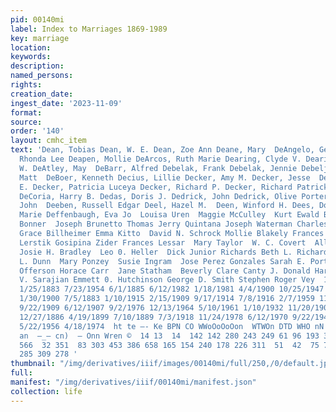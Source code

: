 ```yaml
---
pid: 00140mi
label: Index to Marriages 1869-1989
key: marriage
location: 
keywords: 
description: 
named_persons: 
rights: 
creation_date: 
ingest_date: '2023-11-09'
format: 
source: 
order: '140'
layout: cmhc_item
text: 'Dean, Tobias Dean, W. E. Dean, Zoe Ann Deane, Mary  DeAngelo, Geraldine Lucille  DeAngelo,
  Rhonda Lee Deapen, Mollie DeArcos, Ruth Marie Dearing, Clyde V. Dearing, George
  W. DeAtley, May  DeBarr, Alfred Debelak, Frank Debelak, Jennie Debeljak, Anton Deblock,
  Matt  DeBoer, Kenneth Decius, Lillie Decker, Amy M. Decker, Jesse  Decker, Lena
  E. Decker, Patricia Luceya Decker, Richard P. Decker, Richard Patrick Decula, Ralph
  DeCoria, Harry B. Dedas, Doris J. Dedrick, John Dedrick, Olive Porter Dee, Biddie  Dee,
  John  Deeben, Russell Edgar Deel, Hazel M.  Deen, Winford H. Dees, Dora Ann  Dees,
  Marie Deffenbaugh, Eva Jo  Louisa Uren  Maggie McCulley  Kurt Ewald Boher Daniel
  Bonner  Joseph Brunetto Thomas Jerry Quintana Joseph Waterman Charles McMur}]  Anna
  Grace Billheimer Emma Kitto  David N. Schrock Mollie Blakely Frances Mroz  Frank
  Lerstik Gosipina Zider Frances Lessar  Mary Taylor  W. C. Covert  Allen E. Gladieux
  Josie H. Bradley  Leo 0. Heller  Dick Junior Richards Beth L. Richardson Margie
  L. Dunn  Mary Ponzey  Susie Ingram  Jose Perez Gonzales Sarah E. Porter Gulling
  Offerson Horace Carr  Jane Statham  Beverly Clare Canty J. Donald Harris Winnie
  V. Sarajian Emmett 0. Hutchinson George D. Smith Stephen Roger Vey  130  7/18/1891
  1/25/1883 7/23/1954 6/1/1885 6/12/1982 1/18/1981 4/4/1900 10/25/1947 7/1/1916 5/5/1897
  1/30/1900 7/5/1883 1/10/1915 2/15/1909 9/17/1914 7/8/1916 2/7/1959 11/28/1881 12/23/1935
  9/22/1909 6/12/1907 9/2/1976 12/13/1964 5/10/1961 1/10/1932 11/20/1901 10/29/1965
  12/27/1886 4/19/1899 7/10/1889 7/3/1918 11/24/1978 6/12/1970 9/22/1945 10/9/1954
  5/22/1956 4/18/1974  ht te —- Ke BPN CO WWoOoOoOon  WTWOn DTD WHO nN or nn vWdwyovn
  an  —_— cn)  — Onn Wren ©  14 13  14  142 142 280 243 249 61 96 193 32 368 93 158  438
  566  32 351  83 303 453 386 658 165 154 240 178 226 311  51  42  75 777 134 157
  285 309 278 '
thumbnail: "/img/derivatives/iiif/images/00140mi/full/250,/0/default.jpg"
full: 
manifest: "/img/derivatives/iiif/00140mi/manifest.json"
collection: life
---
```

